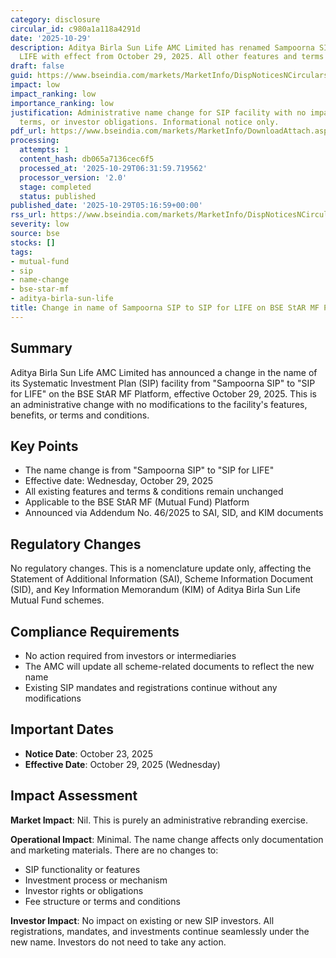 ```yaml
---
category: disclosure
circular_id: c980a1a118a4291d
date: '2025-10-29'
description: Aditya Birla Sun Life AMC Limited has renamed Sampoorna SIP to SIP for
  LIFE with effect from October 29, 2025. All other features and terms remain unchanged.
draft: false
guid: https://www.bseindia.com/markets/MarketInfo/DispNoticesNCirculars.aspx?Noticeid={F5A13567-526B-4A9B-B86C-92BC21A95910}&noticeno=20251029-1&dt=10/29/2025&icount=1&totcount=1&flag=0
impact: low
impact_ranking: low
importance_ranking: low
justification: Administrative name change for SIP facility with no impact on features,
  terms, or investor obligations. Informational notice only.
pdf_url: https://www.bseindia.com/markets/MarketInfo/DownloadAttach.aspx?id=20251029-1&attachedId=356f1b25-48e9-4292-8f05-1b2e9182a1c8
processing:
  attempts: 1
  content_hash: db065a7136cec6f5
  processed_at: '2025-10-29T06:31:59.719562'
  processor_version: '2.0'
  stage: completed
  status: published
published_date: '2025-10-29T05:16:59+00:00'
rss_url: https://www.bseindia.com/markets/MarketInfo/DispNoticesNCirculars.aspx?Noticeid={F5A13567-526B-4A9B-B86C-92BC21A95910}&noticeno=20251029-1&dt=10/29/2025&icount=1&totcount=1&flag=0
severity: low
source: bse
stocks: []
tags:
- mutual-fund
- sip
- name-change
- bse-star-mf
- aditya-birla-sun-life
title: Change in name of Sampoorna SIP to SIP for LIFE on BSE StAR MF Platform
---
```


## Summary

Aditya Birla Sun Life AMC Limited has announced a change in the name of its Systematic Investment Plan (SIP) facility from "Sampoorna SIP" to "SIP for LIFE" on the BSE StAR MF Platform, effective October 29, 2025. This is an administrative change with no modifications to the facility's features, benefits, or terms and conditions.

## Key Points

- The name change is from "Sampoorna SIP" to "SIP for LIFE"
- Effective date: Wednesday, October 29, 2025
- All existing features and terms & conditions remain unchanged
- Applicable to the BSE StAR MF (Mutual Fund) Platform
- Announced via Addendum No. 46/2025 to SAI, SID, and KIM documents

## Regulatory Changes

No regulatory changes. This is a nomenclature update only, affecting the Statement of Additional Information (SAI), Scheme Information Document (SID), and Key Information Memorandum (KIM) of Aditya Birla Sun Life Mutual Fund schemes.

## Compliance Requirements

- No action required from investors or intermediaries
- The AMC will update all scheme-related documents to reflect the new name
- Existing SIP mandates and registrations continue without any modifications

## Important Dates

- **Notice Date**: October 23, 2025
- **Effective Date**: October 29, 2025 (Wednesday)

## Impact Assessment

**Market Impact**: Nil. This is purely an administrative rebranding exercise.

**Operational Impact**: Minimal. The name change affects only documentation and marketing materials. There are no changes to:
- SIP functionality or features
- Investment process or mechanism
- Investor rights or obligations
- Fee structure or terms and conditions

**Investor Impact**: No impact on existing or new SIP investors. All registrations, mandates, and investments continue seamlessly under the new name. Investors do not need to take any action.
